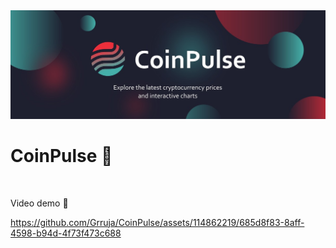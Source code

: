 <img src="client/public/banner.jpg">
<br />

CoinPulse 🚀
========================================================================================================================================
<br />

Video demo 🔴
<br />

https://github.com/Grruja/CoinPulse/assets/114862219/685d8f83-8aff-4598-b94d-4f73f473c688